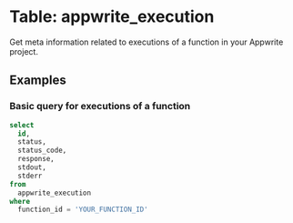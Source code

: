 # Table: appwrite_execution

Get meta information related to executions of a function in your Appwrite project.

## Examples

### Basic query for executions of a function

```sql
select
  id,
  status,
  status_code,
  response,
  stdout,
  stderr
from
  appwrite_execution
where
  function_id = 'YOUR_FUNCTION_ID'
```

